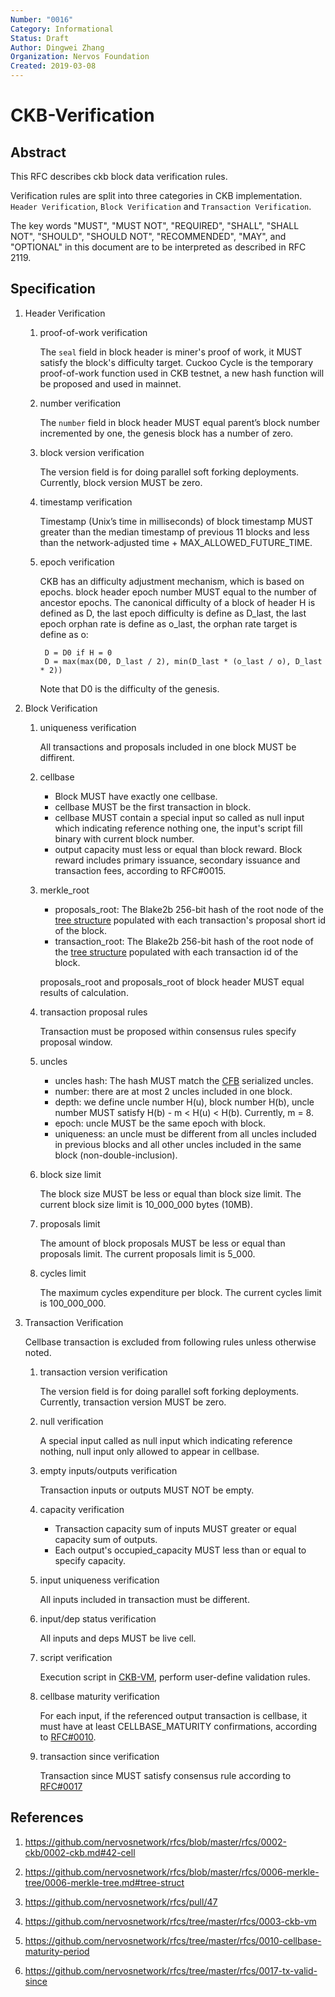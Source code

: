 ```yaml
---
Number: "0016"
Category: Informational
Status: Draft
Author: Dingwei Zhang
Organization: Nervos Foundation
Created: 2019-03-08
---
```


# CKB-Verification

## Abstract

This RFC describes ckb block data verification rules.

Verification rules are split into three categories in CKB implementation. `Header Verification`,  `Block Verification` and `Transaction Verification`.

The key words "MUST", "MUST NOT", "REQUIRED", "SHALL", "SHALL NOT", "SHOULD", "SHOULD NOT", "RECOMMENDED", "MAY", and "OPTIONAL" in this document are to be interpreted as described in RFC 2119.


## Specification

1. Header Verification

    1. proof-of-work verification

        The `seal` field in block header is miner's proof of work, it MUST satisfy the block's difficulty target. Cuckoo Cycle is the temporary proof-of-work function used in CKB testnet, a new hash function will be proposed and used in mainnet.

    2. number verification

        The `number` field in block header MUST equal parent’s block number incremented by one, the genesis block has a number of zero.

    3. block version verification

        The version field is for doing parallel soft forking deployments. Currently, block version MUST be zero.

    4. timestamp verification

        Timestamp (Unix’s time in milliseconds) of block timestamp MUST greater than the median timestamp of previous 11 blocks and less than the network-adjusted time + MAX_ALLOWED_FUTURE_TIME.

    5. epoch verification

        CKB has an difficulty adjustment mechanism, which is based on epochs.
        block header epoch number MUST equal to the number of ancestor epochs.
        The canonical difficulty of a block of header H is defined as D, the last epoch difficulty is define as D_last, the last epoch orphan rate is define as o_last, the orphan rate target is define as o:

            D = D0 if H = 0
            D = max(max(D0, D_last / 2), min(D_last * (o_last / o), D_last * 2))

        Note that D0 is the difficulty of the genesis.

2. Block Verification

   1. uniqueness verification

        All transactions and proposals included in one block MUST be diffirent.

   2. cellbase

      * Block MUST have exactly one cellbase.
      * cellbase MUST be the first transaction in block.
      * cellbase MUST contain a special input so called as null input which indicating reference nothing one, the input's script fill binary with current block number.
      * output capacity must less or equal than block reward. Block reward includes primary issuance, secondary issuance and transaction fees, according to RFC#0015.

   3. merkle_root

       * proposals_root: The Blake2b 256-bit hash of the root node of the [tree structure][2] populated with each transaction's proposal short id of the block.
       * transaction_root: The Blake2b 256-bit hash of the root node of the [tree structure][2] populated with each transaction id of the block.

        proposals_root and proposals_root of block header MUST equal results of calculation.

   4. transaction proposal rules

        Transaction must be proposed within consensus rules specify proposal window.

   5. uncles

      * uncles hash: The hash MUST match the [CFB][3] serialized uncles.
      * number: there are at most 2 uncles included in one block.
      * depth: we define uncle number H(u), block number H(b), uncle number MUST satisfy H(b) - m < H(u) < H(b). Currently, m = 8.
      * epoch: uncle MUST be the same epoch with block.
      * uniqueness: an uncle must be different from all uncles included in previous blocks and all other uncles included in the same block (non-double-inclusion).

   6. block size limit

        The block size MUST be less or equal than block size limit. The current block size limit is 10_000_000 bytes (10MB).

   7. proposals limit

        The amount of block proposals MUST be less or equal than proposals limit. The current proposals limit is 5_000.

   8. cycles limit

        The maximum cycles expenditure per block. The current cycles limit is 100_000_000.

3. Transaction Verification

    Cellbase transaction is excluded from following rules unless otherwise noted.

    1. transaction version verification

        The version field is for doing parallel soft forking deployments. Currently, transaction version MUST be zero.

    2. null verification

        A special input called as null input which indicating reference nothing, null input only allowed to appear in cellbase.

    3. empty inputs/outputs verification

        Transaction inputs or outputs MUST NOT be empty.

    4. capacity verification

       * Transaction capacity sum of inputs MUST greater or equal capacity sum of outputs.
       * Each output's occupied_capacity MUST less than or equal to specify capacity.

    5. input uniqueness verification

        All inputs included in transaction must be different.

    6. input/dep status verification

        All inputs and deps MUST be live cell.

    7. script verification

        Execution script in [CKB-VM][4], perform user-define validation rules.

    8. cellbase maturity verification

        For each input, if the referenced output transaction is cellbase, it must have at least CELLBASE_MATURITY confirmations, according to [RFC#0010][5].

    9. transaction since verification

        Transaction since MUST satisfy consensus rule according to [RFC#0017][6]

## References

1. https://github.com/nervosnetwork/rfcs/blob/master/rfcs/0002-ckb/0002-ckb.md#42-cell

2. https://github.com/nervosnetwork/rfcs/blob/master/rfcs/0006-merkle-tree/0006-merkle-tree.md#tree-struct

3. https://github.com/nervosnetwork/rfcs/pull/47

4. https://github.com/nervosnetwork/rfcs/tree/master/rfcs/0003-ckb-vm

5. https://github.com/nervosnetwork/rfcs/tree/master/rfcs/0010-cellbase-maturity-period

6. https://github.com/nervosnetwork/rfcs/tree/master/rfcs/0017-tx-valid-since

[1]: https://github.com/nervosnetwork/rfcs/blob/master/rfcs/0002-ckb/0002-ckb.md#42-cell
[2]: https://github.com/nervosnetwork/rfcs/blob/master/rfcs/0006-merkle-tree/0006-merkle-tree.md#tree-struct
[3]: https://github.com/nervosnetwork/rfcs/pull/47
[4]: https://github.com/nervosnetwork/rfcs/tree/master/rfcs/0003-ckb-vm
[5]: https://github.com/nervosnetwork/rfcs/tree/master/rfcs/0010-cellbase-maturity-period
[6]: https://github.com/nervosnetwork/rfcs/tree/master/rfcs/0017-tx-valid-since
